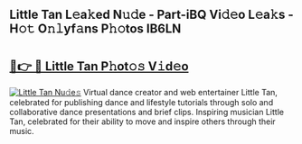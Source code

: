 ## Little Tan L𝚎a𝚔ed N𝚞𝚍e - Part-iBQ Vi𝚍𝚎o L𝚎a𝚔s - H𝚘𝚝 O𝚗𝚕yf𝚊ns P𝚑𝚘tos IB6LN

# <h2><a href="http://kfcz6l.oniu.top/?m=Little+Tan">🔗👉 🔴 Little Tan P𝚑ot𝚘𝚜 V𝚒d𝚎o</a></h2>

[![Little Tan Nu𝚍e𝚜](https://i.imgur.com/0qMVB7G.gif)](http://kfcz6l.oniu.top/?m=Little+Tan)
Virtual dance creator and web entertainer Little Tan, celebrated for publishing dance and lifestyle tutorials through solo and collaborative dance presentations and brief clips. Inspiring musician Little Tan, celebrated for their ability to move and inspire others through their music.  
